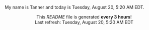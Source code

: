 My name is Tanner and today is Tuesday, August 20, 5:20 AM EDT.

<p align="center">This <i>README</i> file is generated <b>every 3 hours</b>!</br>Last refresh: Tuesday, August 20, 5:20 AM EDT<br /></p>
